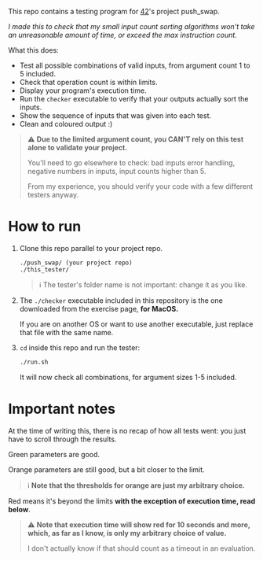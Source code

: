 This repo contains a testing program for [42](https://42.fr/)'s project push_swap.

_I made this to check that my small input count sorting algorithms won't take an unreasonable amount of time,
or exceed the max instruction count._

What this does:
- Test all possible combinations of valid inputs, from argument count 1 to 5 included.
- Check that operation count is within limits.
- Display your program's execution time.
- Run the `checker` executable to verify that your outputs actually sort the inputs.
- Show the sequence of inputs that was given into each test.
- Clean and coloured output :)

> ⚠️ **Due to the limited argument count, you CAN'T rely on this test alone to validate your project.**
> 
> You'll need to go elsewhere to check: bad inputs error handling, negative numbers in inputs, input counts higher than 5.
> 
> From my experience, you should verify your code with a few different testers anyway.

# How to run

1. Clone this repo parallel to your project repo.
    ```
    ./push_swap/ (your project repo)
    ./this_tester/
    ```
    > ℹ️ The tester's folder name is not important: change it as you like.

2. The `./checker` executable included in this repository is the one downloaded from the exercise page, **for MacOS.**

   If you are on another OS or want to use another executable, just replace that file with the same name. 

3. `cd` inside this repo and run the tester:
    ```bash
   ./run.sh
    ```
   It will now check all combinations, for argument sizes 1-5 included.

# Important notes

At the time of writing this, there is no recap of how all tests went: you just have to scroll through the results.

Green parameters are good.

Orange parameters are still good, but a bit closer to the limit.

> ℹ️ **Note that the thresholds for orange are just my arbitrary choice.**

Red means it's beyond the limits **with the exception of execution time, read below**.

> ⚠️ **Note that execution time will show red for 10 seconds and more, which, as far as I know, is only my arbitrary choice of value.**
> 
> I don't actually know if that should count as a timeout in an evaluation.
